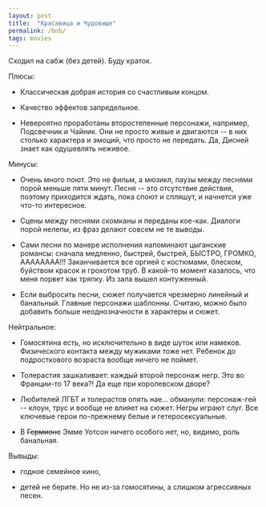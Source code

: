 ```yaml
---
layout: post
title:  "Красавица и Чудовище"
permalink: /bnb/
tags: movies
---
```


Сходил на сабж (без детей). Буду краток.

Плюсы:

- Классическая добрая история со счастливым концом.

- Качество эффектов запредельное.

- Невероятно проработаны второстепенные персонажи, например, Подсвечник и
  Чайник. Они не просто живые и двигаются -- в них столько характера и эмоций,
  что просто не передать. Да, Дисней знает как одушевлять неживое.

Минусы:

- Очень много поют. Это не фильм, а мюзикл, паузы между песнями порой меньше
  пяти минут. Песня -- это отсутствие действия, поэтому приходится ждать, пока
  споют и спляшут, и начнется уже что-то интересное.

- Сцены между песнями скомканы и переданы кое-как. Диалоги порой нелепы, из фраз
  делают совсем не те выводы.

- Сами песни по манере исполнения напоминают цыганские романсы: сначала
  медленно, быстрей, быстрей, БЫСТРО, ГРОМКО, АААААААА!!! Заканчивается все
  оргией с костюмами, блеском, буйством красок и грохотом труб. В какой-то
  момент казалось, что меня порвет как тряпку. Из зала вышел контуженный.

- Если выбросить песни, сюжет получается чрезмерно линейный и банальный. Главные
  персонажи шаблонны. Считаю, можно было добавить больше неоднозначности в
  характеры и сюжет.

Нейтральное:

- Гомосятина есть, но исключительно в виде шуток или намеков. Физического
  контакта между мужиками тоже нет. Ребенок до подросткового возраста вообще
  ничего не поймет.

- Толерастия зашкаливает: каждый второй персонаж негр. Это во Франции-то 17
  века?! Да еще при королевском дворе?

- Любителей ЛГБТ и толерастов опять нае... обманули: персонаж-гей -- клоун, трус
  и вообще не влияет на сюжет. Негры играют слуг. Все ключевые герои по-прежнему
  белые и гетеросексуальные.

- В <s>Гермионе</s> Эмме Уотсон ничего особого нет, но, видимо, роль банальная.

Вывыды:

- годное семейное кино,

- детей не берите. Но не из-за гомосятины, а слишком агрессивных песен.
